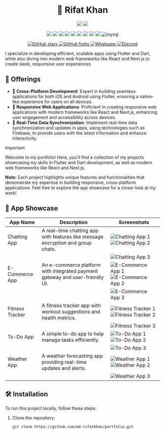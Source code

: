 <h1 align="center">
    🚅 Rifat Khan
</h1>

<!-- App Development Technologies-->
<p align="center">
    <img src="https://img.shields.io/badge/Flutter-02569B?style=for-the-badge&logo=flutter&logoColor=white" />
    <img src="https://img.shields.io/badge/Dart-0175C2?style=for-the-badge&logo=dart&logoColor=white" />
</p>

<!-- Line break for separation -->
<p align="center" style="margin-bottom: 5px;"></p>

<!-- Web Development Technologies-->
<p align="center"> 
    <img src="https://img.shields.io/badge/HTML5-E34F26?style=for-the-badge&logo=html5&logoColor=white" />
    <img src="https://img.shields.io/badge/CSS3-1572B6?style=for-the-badge&logo=css3&logoColor=white" />
    <img src="https://img.shields.io/badge/JavaScript-323330?style=for-the-badge&logo=javascript&logoColor=F7DF1E" />
    <img src="https://img.shields.io/badge/firebase-ffca28?style=for-the-badge&logo=firebase&logoColor=black" />
    <img src="https://img.shields.io/badge/next%20js-000000?style=for-the-badge&logo=nextdotjs&logoColor=white" />
    <img src="https://img.shields.io/badge/React-20232A?style=for-the-badge&logo=react&logoColor=61DAFB" />
    <img src="https://img.shields.io/badge/Tailwind_CSS-38B2AC?style=for-the-badge&logo=tailwind-css&logoColor=white" />
    <img src="https://img.shields.io/badge/Sass-CC6699?style=for-the-badge&logo=sass&logoColor=white" />
    <img src="https://img.shields.io/badge/Node%20js-339933?style=for-the-badge&logo=nodedotjs&logoColor=white" />
    <img alt="mysql" src="https://img.shields.io/badge/MySQL-005C84?style=for-the-badge&logo=mysql&logoColor=white">
</p>

<!-- Repo Info and Connect Info-->
<p align="center">
    <a href="https://github.com/md-rifatkhan/portfolio/stargazers">
        <img src="https://img.shields.io/github/stars/md-rifatkhan/portfolio?style=social" alt="GitHub stars" />
    </a>
    <a href="https://github.com/md-rifatkhan/portfolio/network/members">
        <img src="https://img.shields.io/github/forks/md-rifatkhan/portfolio?style=social" alt="GitHub forks" />
    </a>
    <a href="https://google.com">
        <img src="https://img.shields.io/static/v1?label=Chat%20on&message=WhatsApp&color=success&logo=WhatsApp&style=flat-square" alt="Whatsapp">
    </a>
    <a href="https://google.com">
        <img src="https://img.shields.io/static/v1?label=Chat%20on&message=Discord&color=blue&logo=Discord&style=flat-square" alt="Discord">
    </a>
</p>

<!-- My Details-->
<p align="start">
    I specialize in developing efficient, scalable apps using Flutter and Dart, while also diving into modern web frameworks like React and Next.js to create sleek, responsive user experiences
    <br>
</p>

## 🚀 Offerings

- 🌟 **Cross-Platform Development**: Expert in building seamless applications for both iOS and Android using Flutter, ensuring a native-like experience for users on all devices.
- 🌟 **Responsive Web Applications**: Proficient in creating responsive web applications with modern frameworks like React and Next.js, enhancing user engagement and accessibility across devices.
- 🌟 **Real-Time Data Synchronization**: Implement real-time data synchronization and updates in apps, using technologies such as Firebase, to provide users with the latest information and enhance interactivity.

> [!IMPORTANT]
> Welcome to my portfolio! Here, you'll find a collection of my projects showcasing my skills in Flutter and Dart development, as well as modern web frameworks like React and Next.js. 
> 
> **Note:** Each project highlights unique features and functionalities that demonstrate my expertise in building responsive, cross-platform applications. Feel free to explore the app showcase for a closer look at my work!


## 📱 App Showcase

| App Name        | Description                       | Screenshots                                                                                   |
|-----------------|-----------------------------------|-----------------------------------------------------------------------------------------------|
| Chatting App     | A real-time chatting app with features like message encryption and group chats. | ![Chatting App 1](https://yourlink.com/chatting-app1.png) ![Chatting App 2](https://yourlink.com/chatting-app2.png) |
|                 |                                   | ![Chatting App 3](https://yourlink.com/chatting-app3.png)                                   |
| E-Commerce App   | An e-commerce platform with integrated payment gateway and user-friendly UI. | ![E-Commerce App 1](https://yourlink.com/ecommerce-app1.png) ![E-Commerce App 2](https://yourlink.com/ecommerce-app2.png) |
|                 |                                   | ![E-Commerce App 3](https://yourlink.com/ecommerce-app3.png)                                 |
| Fitness Tracker  | A fitness tracker app with workout suggestions and health metrics. | ![Fitness Tracker 1](https://yourlink.com/fitness-tracker1.png) ![Fitness Tracker 2](https://yourlink.com/fitness-tracker2.png) |
|                 |                                   | ![Fitness Tracker 3](https://yourlink.com/fitness-tracker3.png)                               |
| To-Do App        | A simple to-do app to help manage tasks efficiently. | ![To-Do App 1](https://yourlink.com/todo-app1.png) ![To-Do App 2](https://yourlink.com/todo-app2.png) |
|                 |                                   | ![To-Do App 3](https://yourlink.com/todo-app3.png)                                          |
| Weather App      | A weather forecasting app providing real-time updates and alerts. | ![Weather App 1](https://yourlink.com/weather-app1.png) ![Weather App 2](https://yourlink.com/weather-app2.png) |
|                 |                                   | ![Weather App 3](https://yourlink.com/weather-app3.png)                                      |




## 🛠️ Installation

To run this project locally, follow these steps:

1. Clone the repository:
   ```bash
   git clone https://github.com/md-rifatkhan/portfolio.git
